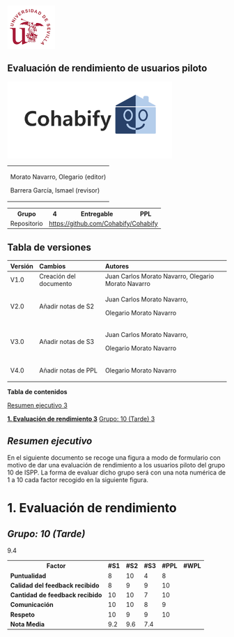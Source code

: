 ﻿![US Logo](images/logo_us.png)

<a name="_heading=h.gjdgxs"></a><a name="_heading=h.30j0zll"></a>Evaluación de rendimiento de usuarios piloto
-----

![Cohabify](images/Cohabify.png)

<table>
    <tbody>
        <tr>
            <td rowspan=2><p>Morato Navarro, Olegario (editor)</p><p>Barrera García, Ismael (revisor)</p>
            </td>
        </tr>
    </tbody>
</table>


<table>
  <tr>
    <th>Grupo</th>
    <th>4</th>
    <th>Entregable</th>
    <th>PPL</th>
  </tr>
  <tr>
    <td>Repositorio</td>
    <td colspan="3"><a href="https://github.com/Cohabify/Cohabify">https://github.com/Cohabify/Cohabify</a></td>
  </tr>
</table>

## Tabla de versiones

|**Versión**|**Cambios**|**Autores**|
| :- | :- | :- |
|V1.0|Creación del documento|Juan Carlos Morato Navarro, Olegario Morato Navarro|
|V2.0|Añadir notas de S2|<p>Juan Carlos Morato Navarro,</p><p>Olegario Morato Navarro </p>|
|V3.0|Añadir notas de S3|<p>Juan Carlos Morato Navarro,</p><p>Olegario Morato Navarro </p>|
|V4.0|Añadir notas de PPL|<p>Olegario Morato Navarro </p>|



**Tabla de contenidos**

[Resumen ejecutivo	3](#_heading=h.3znysh7)

[**1. Evaluación de rendimiento	3**](#_heading=h.2et92p0)
[Grupo: 10 (Tarde)	3](#_heading=h.tyjcwt)

## <a name="_heading=h.3znysh7"></a>***Resumen ejecutivo***

En el siguiente documento se recoge una figura a modo de formulario con motivo de dar una evaluación de rendimiento a los usuarios piloto del grupo 10 de ISPP. La forma de evaluar dicho grupo será con una nota numérica de 1 a 10 cada factor recogido en la siguiente figura.
# <a name="_heading=h.2et92p0"></a>**1. Evaluación de rendimiento**

## <a name="_heading=h.tyjcwt"></a>***Grupo: 10 (Tarde)***


<table><tr><th><b>Factor</b></th><th><b>#S1</b></th><th><b>#S2</b></th><th><b>#S3</b></th><th><b>#PPL</b></th><th><b>#WPL</b></th></tr>
<tr><td><b>Puntualidad</b></td><td>8</td><td>10</td><td>4</td><td>8</td><td></td></tr>
<tr><td><b>Calidad del feedback recibido</b></td><td>8</td><td>9</td><td>9</td><td>10</td><td></td></tr>
<tr><td><b>Cantidad de feedback recibido</b></td><td>10</td><td>10</td><td>7</td><td>10</td><td></td></tr>
<tr><td><b>Comunicación</b></td><td>10</td><td>10</td><td>8</td><td>9</td><td></td></tr>
<tr><td><b>Respeto</b></td><td>10</td><td>9</td><td>9</td><td>10</td><td></td></tr>
<tr><td rowspan="2"><b>Nota Media</b></td><td rowspan="2">9.2</td><td rowspan="2">9.6</td><td rowspan="2">7.4</td><td rowspan="2"></td>9.4<td rowspan="2"></td></tr>
<tr></tr>
</table>





[ref1]: Aspose.Words.9409e20e-af3f-41e6-bc2b-90801c3d827e.001.png
[ref2]: Aspose.Words.9409e20e-af3f-41e6-bc2b-90801c3d827e.002.png
[ref3]: Aspose.Words.9409e20e-af3f-41e6-bc2b-90801c3d827e.003.png

